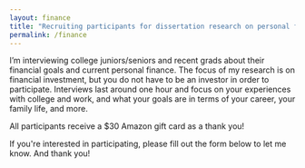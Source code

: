 ```yaml
---
layout: finance
title: "Recruiting participants for dissertation research on personal finance"
permalink: /finance
---
```


I’m interviewing college juniors/seniors and recent grads about their financial goals and current personal finance. The focus of my research is on financial investment, but you do not have to be an investor in order to participate. Interviews last around one hour and focus on your experiences with college and work, and what your goals are in terms of your career, your family life, and more. 

All participants receive a $30 Amazon gift card as a thank you!

If you're interested in participating, please fill out the form below to let me know. And thank you!



